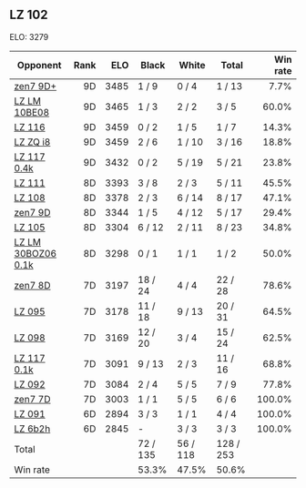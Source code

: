 ## LZ 102 ##

ELO: 3279

Opponent | Rank | ELO | Black | White | Total | Win rate
---------|-----:|----:|-------|-------|-------|-------:
[zen7 9D+](zen7%209D+.md) | 9D | 3485 | 1 / 9 | 0 / 4 | 1 / 13 | 7.7%
[LZ LM 10BE08](LZ%20LM%2010BE08.md) | 9D | 3465 | 1 / 3 | 2 / 2 | 3 / 5 | 60.0%
[LZ 116](LZ%20116.md) | 9D | 3459 | 0 / 2 | 1 / 5 | 1 / 7 | 14.3%
[LZ ZQ i8](LZ%20ZQ%20i8.md) | 9D | 3459 | 2 / 6 | 1 / 10 | 3 / 16 | 18.8%
[LZ 117 0.4k](LZ%20117%200.4k.md) | 9D | 3432 | 0 / 2 | 5 / 19 | 5 / 21 | 23.8%
[LZ 111](LZ%20111.md) | 8D | 3393 | 3 / 8 | 2 / 3 | 5 / 11 | 45.5%
[LZ 108](LZ%20108.md) | 8D | 3378 | 2 / 3 | 6 / 14 | 8 / 17 | 47.1%
[zen7 9D](zen7%209D.md) | 8D | 3344 | 1 / 5 | 4 / 12 | 5 / 17 | 29.4%
[LZ 105](LZ%20105.md) | 8D | 3304 | 6 / 12 | 2 / 11 | 8 / 23 | 34.8%
[LZ LM 30BOZ06 0.1k](LZ%20LM%2030BOZ06%200.1k.md) | 8D | 3298 | 0 / 1 | 1 / 1 | 1 / 2 | 50.0%
[zen7 8D](zen7%208D.md) | 7D | 3197 | 18 / 24 | 4 / 4 | 22 / 28 | 78.6%
[LZ 095](LZ%20095.md) | 7D | 3178 | 11 / 18 | 9 / 13 | 20 / 31 | 64.5%
[LZ 098](LZ%20098.md) | 7D | 3169 | 12 / 20 | 3 / 4 | 15 / 24 | 62.5%
[LZ 117 0.1k](LZ%20117%200.1k.md) | 7D | 3091 | 9 / 13 | 2 / 3 | 11 / 16 | 68.8%
[LZ 092](LZ%20092.md) | 7D | 3084 | 2 / 4 | 5 / 5 | 7 / 9 | 77.8%
[zen7 7D](zen7%207D.md) | 7D | 3003 | 1 / 1 | 5 / 5 | 6 / 6 | 100.0%
[LZ 091](LZ%20091.md) | 6D | 2894 | 3 / 3 | 1 / 1 | 4 / 4 | 100.0%
[LZ 6b2h](LZ%206b2h.md) | 6D | 2845 | - | 3 / 3 | 3 / 3 | 100.0%
Total | | | 72 / 135 | 56 / 118 | 128 / 253 | 
Win rate| | | 53.3% | 47.5% | 50.6% | 
